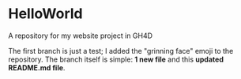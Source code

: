 # HelloWorld
A repository for my website project in GH4D

The first branch is just a test; I added the "grinning face" emoji to the repository. The branch itself is simple: **1 new file** and this **updated README.md file**.

